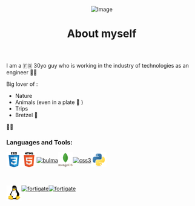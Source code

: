<center>

![Image](https://who.nicolas-duquesne.com/img/Branlix2k.png)

</center>

# <p align="center">About myself</p>
<br/>


I am a :fr: 30yo guy who is working in the industry of technologies as an engineer :technologist:

Big lover of :
- Nature 
- Animals (even in a plate :cut_of_meat: ) 
- Trips 
- Bretzel :pretzel:
        
    
:technologist: <h3 align="left">Languages and Tools:</h3>
<p align="left" style="display: flex; align-items:center; flex-wrap: wrap;">
<a href="https://www.w3schools.com/css/" target="_blank" rel="noreferrer">
<img src="https://raw.githubusercontent.com/devicons/devicon/master/icons/css3/css3-original-wordmark.svg" alt="css3" width="40" height="40"/></a><a href="https://www.w3.org/html/" target="_blank" rel="noreferrer"><img src="https://raw.githubusercontent.com/devicons/devicon/master/icons/html5/html5-original-wordmark.svg" alt="html5" width="40" height="40"/></a><a href="https://bulma.io/" target="_blank" rel="noreferrer"><img src="https://bulma.io/images/bulma-logo.png" alt="bulma" width="40" height="40"/></a><a href="https://www.mongodb.com/" target="_blank" rel="noreferrer"> <img src="https://raw.githubusercontent.com/devicons/devicon/master/icons/mongodb/mongodb-original-wordmark.svg" alt="mongodb" width="40" height="40"/><a href="https://www.gnu.org/software/bash/" target="_blank" rel="noreferrer"><img src="https://www.gnu.org/graphics/heckert_gnu.transp.small.png" alt="css3" width="40" height="40"/></a><a href="https://www.python.org" target="_blank" rel="noreferrer"> <img src="https://raw.githubusercontent.com/devicons/devicon/master/icons/python/python-original.svg" alt="python" width="40" height="40"/> </a>
</p><br/><p align="left" style="display: flex; align-items:left; flex-wrap: wrap;"><a href="https://www.linux.org/" target="_blank" rel="noreferrer"> <img src="https://raw.githubusercontent.com/devicons/devicon/master/icons/linux/linux-original.svg" alt="linux" width="40" height="40"/> </a><a href="https://www.fortinet.com/fr" target="_blank" rel="noreferrer"><img src="https://assets.cloud.im/prod/ux1/images/logos/fortinet/fortinet-2x.png" alt="fortigate" width="80" height="80"/></a><a href=""><img src="https://dtb5pzswcit1e.cloudfront.net/assets/images/product_logos/icon_vmware_nsx@2x.png" alt="fortigate" width="40" height="40"/></a> 
</p>

